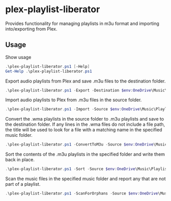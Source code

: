 # plex-playlist-liberator

Provides functionality for managing playlists in m3u format and importing into/exporting from Plex.

## Usage

Show usage

```powershell
.\plex-playlist-liberator.ps1 [-Help]
Get-Help .\plex-playlist-liberator.ps1
```

Export audio playlists from Plex and save .m3u files to the destination folder.

```powershell
.\plex-playlist-liberator.ps1 -Export -Destination $env:OneDrive\Music\Playlists\PlexBackup
```

Import audio playlists to Plex from .m3u files in the source folder.

```powershell
.\plex-playlist-liberator.ps1 -Import -Source $env:OneDrive\Music\Playlists
```

Convert the .wma playlists in the source folder to .m3u playlists and save to the destination folder.
If any lines in the .wma files do not include a file path, the title will be used to look for a file with a matching name in the specified music folder.

```powershell
.\plex-playlist-liberator.ps1 -ConvertToM3u -Source $env:OneDrive\Music\Playlists -Destination $env:OneDrive\Music\Playlists\converted -MusicFolder $env:OneDrive\Music
```

Sort the contents of the .m3u playlists in the specified folder and write them back in place.

```powershell
.\plex-playlist-liberator.ps1 -Sort -Source $env:OneDrive\Music\Playlists
```

Scan the music files in the specified music folder and report any that are not part of a playlist.

```powershell
.\plex-playlist-liberator.ps1 -ScanForOrphans -Source $env:OneDrive\Music\Playlists -MusicFolder $env:OneDrive\Music
```
